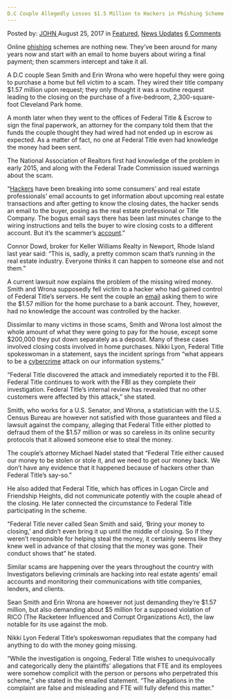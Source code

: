 ```yaml
---
D.C Couple Allegedly Losses $1.5 Million to Hackers in Phishing Scheme
---
```

<article class="post-listing post-22163 post type-post status-publish format-standard has-post-thumbnail hentry category-deepdot-news category-news-updates tag-1886 tag-allegedly tag-couple tag-dc tag-hackers tag-losses tag-million tag-phishing tag-scheme">
    <div class="post-inner">
    <p class="post-meta">
    <span>Posted by: <a href="https://www.deepdotweb.com/author/john/" title="">JOHN </a></span>
    <span>August 25, 2017</span>
    <span>in <a href="https://www.deepdotweb.com/category/deepdot-news/" rel="category tag">Featured</a>, <a href="https://www.deepdotweb.com/category/news-updates/" rel="category tag">News Updates</a></span>
    <span><a href="https://www.deepdotweb.com/2017/08/25/d-c-couple-allegedly-losses-1-5-million-hackers-phishing-scheme/#comments">6 Comments</a></span>
    </p>
    <div class="clear"></div>
    <div class="entry">
    <p>Online <a href="http://wamu.org/story/17/08/08/hackers-allegedly-steal-1-5-million-d-c-couple-home-buying-phishing-scheme/">phishing</a> schemes are nothing new. They’ve been around for many years now and start with an email to home buyers about wiring a final payment; then scammers intercept and take it all.</p>
    <p>A D.C couple Sean Smith and Erin Wrona who were hopeful they were going to purchase a home but fell victim to a scam. They wired their title company $1.57 million upon request; they only thought it was a routine request leading to the closing on the purchase of a five-bedroom, 2,300-square-foot Cleveland Park home.</p>
    <p>A month later when they went to the offices of Federal Title &amp; Escrow to sign the final paperwork, an attorney for the company told them that the funds the couple thought they had wired had not ended up in escrow as expected. As a matter of fact, no one at Federal Title even had knowledge the money had been sent.</p>
    <p>The National Association of Realtors first had knowledge of the problem in early 2015, and along with the Federal Trade Commission issued warnings about the scam.</p>
    <p>“<a href="https://www.deepdotweb.com/2017/08/07/two-arrested-connection-recent-microsoft-hacks/">Hackers</a> have been breaking into some consumers’ and real estate professionals’ email accounts to get information about upcoming real estate transactions and after getting to know the closing dates, the hacker sends an email to the buyer, posing as the real estate professional or Title Company. The bogus email says there has been last minutes change to the wiring instructions and tells the buyer to wire closing costs to a different account. But it’s the scammer’s <a href="https://www.deepdotweb.com/2017/08/07/dutch-police-taken-12-dream-accounts-likely/">account</a>.”</p>
    <p>Connor Dowd, broker for Keller Williams Realty in Newport, Rhode Island last year said: “This is, sadly, a pretty common scam that’s running in the real estate industry. Everyone thinks it can happen to someone else and not them.”</p>
    <p>A current lawsuit now explains the problem of the missing wired money. Smith and Wrona supposedly fell victim to a hacker who had gained control of Federal Title’s servers. He sent the couple an <a href="https://www.angieslist.com/articles/real-estate-phishing-scam-swipes-your-money-during-closing.htm">email</a> asking them to wire the $1.57 million for the home purchase to a bank account. They, however, had no knowledge the account was controlled by the hacker.</p>
    <p>Dissimilar to many victims in those scams, Smith and Wrona lost almost the whole amount of what they were going to pay for the house, except some $200,000 they put down separately as a deposit. Many of these cases involved closing costs involved in home purchases. Nikki Lyon, Federal Title spokeswoman in a statement, says the incident springs from “what appears to be a <a href="https://www.deepdotweb.com/2017/08/07/7-8-17-dark-web-cybercrime-roundup/">cybercrime</a> attack on our information systems.”</p>
    <p>“Federal Title discovered the attack and immediately reported it to the FBI. Federal Title continues to work with the FBI as they complete their investigation. Federal Title’s internal review has revealed that no other customers were affected by this attack,” she stated.</p>
    <p>Smith, who works for a U.S. Senator, and Wrona, a statistician with the U.S. Census Bureau are however not satisfied with those guarantees and filed a lawsuit against the company, alleging that Federal Title either plotted to defraud them of the $1.57 million or was so careless in its online security protocols that it allowed someone else to steal the money.</p>
    <p>The couple’s attorney Michael Nadel stated that “Federal Title either caused our money to be stolen or stole it, and we need to get our money back. We don’t have any evidence that it happened because of hackers other than Federal Title’s say-so.”</p>
    <p>He also added that Federal Title, which has offices in Logan Circle and Friendship Heights, did not communicate potently with the couple ahead of the closing. He later connected the circumstance to Federal Title participating in the scheme.</p>
    <p>“Federal Title never called Sean Smith and said, ‘Bring your money to closing,’ and didn’t even bring it up until the middle of closing. So if they weren’t responsible for helping steal the money, it certainly seems like they knew well in advance of that closing that the money was gone. Their conduct shows that” he stated.</p>
    <p>Similar scams are happening over the years throughout the country with Investigators believing criminals are hacking into real estate agents’ email accounts and monitoring their communications with title companies, lenders, and clients.</p>
    <p>Sean Smith and Erin Wrona are however not just demanding they&#8217;re $1.57 million, but also demanding about $5 million for a supposed violation of RICO (The Racketeer Influenced and Corrupt Organizations Act), the law notable for its use against the mob.</p>
    <p>Nikki Lyon Federal Title’s spokeswoman repudiates that the company had anything to do with the money going missing.</p>
    <p>“While the investigation is ongoing, Federal Title wishes to unequivocally and categorically deny the plaintiffs’ allegations that FTE and its employees were somehow complicit with the person or persons who perpetrated this scheme,” she stated in the emailed statement. “The allegations in the complaint are false and misleading and FTE will fully defend this matter.”</p>
    </div>
    <span style="display:none"><a href="https://www.deepdotweb.com/tag/15/" rel="tag">15</a> <a href="https://www.deepdotweb.com/tag/allegedly/" rel="tag">allegedly</a> <a href="https://www.deepdotweb.com/tag/couple/" rel="tag">couple</a> <a href="https://www.deepdotweb.com/tag/dc/" rel="tag">dc</a> <a href="https://www.deepdotweb.com/tag/hackers/" rel="tag">hackers</a> <a href="https://www.deepdotweb.com/tag/losses/" rel="tag">losses</a> <a href="https://www.deepdotweb.com/tag/million/" rel="tag">million</a> <a href="https://www.deepdotweb.com/tag/phishing/" rel="tag">phishing</a> <a href="https://www.deepdotweb.com/tag/scheme/" rel="tag">scheme</a></span> <span style="display:none" class="updated">2017-08-25</span>
    <div style="display:none" class="vcard author" itemprop="author" itemscope itemtype="http://schema.org/Person"><strong class="fn" itemprop="name"><a href="https://www.deepdotweb.com/author/john/" title="Posts by JOHN" rel="author">JOHN</a></strong></div>
    </div>
</article>

